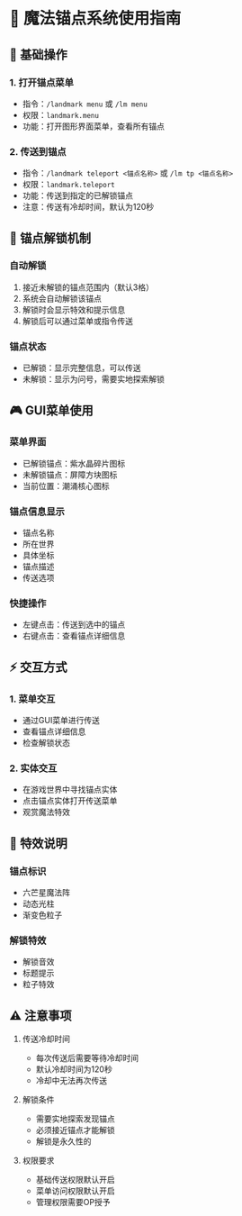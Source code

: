 # 🎯 魔法锚点系统使用指南

## 📝 基础操作

### 1. 打开锚点菜单
- 指令：`/landmark menu` 或 `/lm menu`
- 权限：`landmark.menu`
- 功能：打开图形界面菜单，查看所有锚点

### 2. 传送到锚点
- 指令：`/landmark teleport <锚点名称>` 或 `/lm tp <锚点名称>`
- 权限：`landmark.teleport`
- 功能：传送到指定的已解锁锚点
- 注意：传送有冷却时间，默认为120秒

## 🔮 锚点解锁机制

### 自动解锁
1. 接近未解锁的锚点范围内（默认3格）
2. 系统会自动解锁该锚点
3. 解锁时会显示特效和提示信息
4. 解锁后可以通过菜单或指令传送

### 锚点状态
- 已解锁：显示完整信息，可以传送
- 未解锁：显示为问号，需要实地探索解锁

## 🎮 GUI菜单使用

### 菜单界面
- 已解锁锚点：紫水晶碎片图标
- 未解锁锚点：屏障方块图标
- 当前位置：潮涌核心图标

### 锚点信息显示
- 锚点名称
- 所在世界
- 具体坐标
- 锚点描述
- 传送选项

### 快捷操作
- 左键点击：传送到选中的锚点
- 右键点击：查看锚点详细信息

## ⚡ 交互方式

### 1. 菜单交互
- 通过GUI菜单进行传送
- 查看锚点详细信息
- 检查解锁状态

### 2. 实体交互
- 在游戏世界中寻找锚点实体
- 点击锚点实体打开传送菜单
- 观赏魔法特效

## 🎨 特效说明

### 锚点标识
- 六芒星魔法阵
- 动态光柱
- 渐变色粒子

### 解锁特效
- 解锁音效
- 标题提示
- 粒子特效

## ⚠️ 注意事项

1. 传送冷却时间
   - 每次传送后需要等待冷却时间
   - 默认冷却时间为120秒
   - 冷却中无法再次传送

2. 解锁条件
   - 需要实地探索发现锚点
   - 必须接近锚点才能解锁
   - 解锁是永久性的

3. 权限要求
   - 基础传送权限默认开启
   - 菜单访问权限默认开启
   - 管理权限需要OP授予 